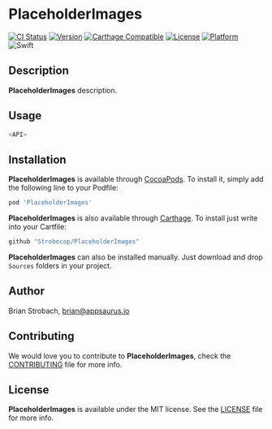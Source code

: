 # PlaceholderImages

[![CI Status](https://img.shields.io/circleci/project/github/Strobocop/PlaceholderImages.svg)](https://circleci.com/gh/Strobocop/PlaceholderImages)
[![Version](https://img.shields.io/cocoapods/v/PlaceholderImages.svg?style=flat)](http://cocoadocs.org/docsets/PlaceholderImages)
[![Carthage Compatible](https://img.shields.io/badge/Carthage-compatible-4BC51D.svg?style=flat)](https://github.com/Carthage/Carthage)
[![License](https://img.shields.io/cocoapods/l/PlaceholderImages.svg?style=flat)](http://cocoadocs.org/docsets/PlaceholderImages)
[![Platform](https://img.shields.io/cocoapods/p/PlaceholderImages.svg?style=flat)](http://cocoadocs.org/docsets/PlaceholderImages)
![Swift](https://img.shields.io/badge/%20in-swift%204.0-orange.svg)

## Description

**PlaceholderImages** description.

## Usage

```swift
<API>
```

## Installation

**PlaceholderImages** is available through [CocoaPods](http://cocoapods.org). To install
it, simply add the following line to your Podfile:

```ruby
pod 'PlaceholderImages'
```

**PlaceholderImages** is also available through [Carthage](https://github.com/Carthage/Carthage).
To install just write into your Cartfile:

```ruby
github "Strobocop/PlaceholderImages"
```

**PlaceholderImages** can also be installed manually. Just download and drop `Sources` folders in your project.

## Author

Brian Strobach, brian@appsaurus.io

## Contributing

We would love you to contribute to **PlaceholderImages**, check the [CONTRIBUTING](github.com/Strobocop/PlaceholderImages/blob/master/CONTRIBUTING.md) file for more info.

## License

**PlaceholderImages** is available under the MIT license. See the [LICENSE](github.com/Strobocop/PlaceholderImages/blob/master/LICENSE.md) file for more info.
